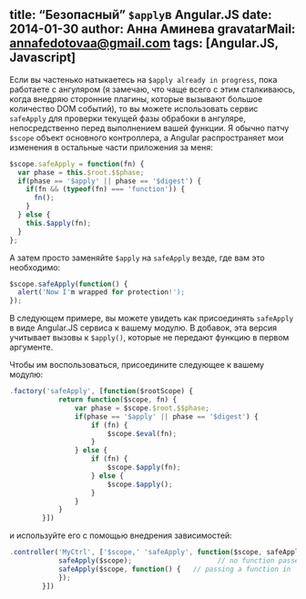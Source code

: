 title: “Безопасный” `$apply`в Angular.JS
date: 2014-01-30
author: Анна Аминева
gravatarMail: annafedotovaa@gmail.com
tags: [Angular.JS, Javascript]
---

Если вы частенько натыкаетесь на `$apply already in progress`, пока работаете с ангуляром (я замечаю, что чаще всего с этим сталкиваюсь, когда внедряю сторонние плагины, которые вызывают большое количество DOM событий), то вы можете использовать  сервис `safeApply` для проверки текущей фазы обрабоки в ангуляре, непосредственно перед выполнением вашей функции. Я обычно патчу `$scope` объект основного контроллера, а Angular распространяет мои изменения в остальные части приложения за меня:

<!-- more -->

```js
$scope.safeApply = function(fn) {
  var phase = this.$root.$$phase;
  if(phase == '$apply' || phase == '$digest') {
    if(fn && (typeof(fn) === 'function')) {
      fn();
    }
  } else {
    this.$apply(fn);
  }
};
```
А затем просто заменяйте  `$apply` на `safeApply` везде, где вам это необходимо:

```js
$scope.safeApply(function() {
  alert('Now I'm wrapped for protection!');
});
```

В следующем примере, вы можете увидеть как присоединять `safeApply` в виде Angular.JS сервиса к вашему модулю. В добавок, эта версия учитывает вызовы к `$apply()`, которые не передают функцию в первом аргументе. 

Чтобы им воспользоваться, присоедините следующее к вашему модулю:

```js
.factory('safeApply', [function($rootScope) {
		    return function($scope, fn) {
		        var phase = $scope.$root.$$phase;
		        if(phase == '$apply' || phase == '$digest') {
		            if (fn) {
		                $scope.$eval(fn);
		            }
		        } else {
		            if (fn) {
		                $scope.$apply(fn);
		            } else {
		                $scope.$apply();
		            }
		        }
		    }
		}])
```

и используйте его c помощью внедрения зависимостей:

```js
.controller('MyCtrl', ['$scope,' 'safeApply', function($scope, safeApply) {
		    safeApply($scope);                     // no function passed in
		    safeApply($scope, function() {   // passing a function in
		    });
		}])
```
		
		
